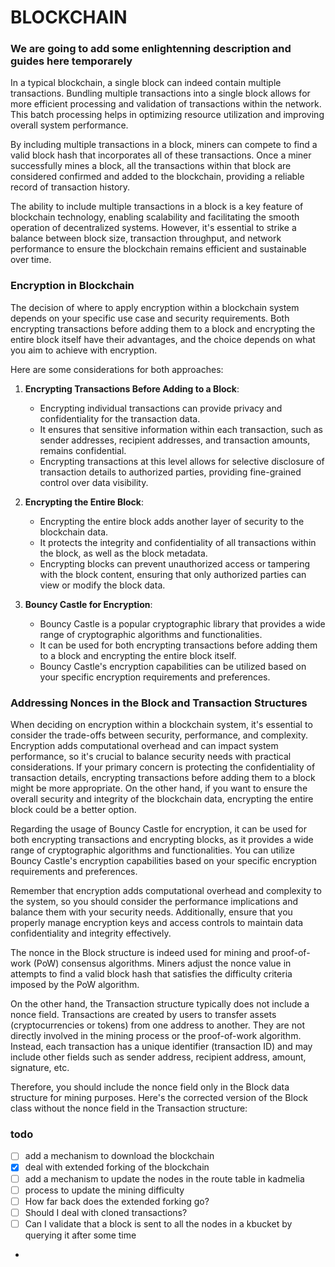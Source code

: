 # BLOCKCHAIN
### We are going to add some enlightenning description and guides here temporarely

In a typical blockchain, a single block can indeed contain multiple transactions. Bundling multiple transactions into a single block allows for more efficient processing and validation of transactions within the network. This batch processing helps in optimizing resource utilization and improving overall system performance.

By including multiple transactions in a block, miners can compete to find a valid block hash that incorporates all of these transactions. Once a miner successfully mines a block, all the transactions within that block are considered confirmed and added to the blockchain, providing a reliable record of transaction history.

The ability to include multiple transactions in a block is a key feature of blockchain technology, enabling scalability and facilitating the smooth operation of decentralized systems. However, it's essential to strike a balance between block size, transaction throughput, and network performance to ensure the blockchain remains efficient and sustainable over time.

### Encryption in Blockchain

The decision of where to apply encryption within a blockchain system depends on your specific use case and security requirements. Both encrypting transactions before adding them to a block and encrypting the entire block itself have their advantages, and the choice depends on what you aim to achieve with encryption.

Here are some considerations for both approaches:

1. **Encrypting Transactions Before Adding to a Block**:
    - Encrypting individual transactions can provide privacy and confidentiality for the transaction data.
    - It ensures that sensitive information within each transaction, such as sender addresses, recipient addresses, and transaction amounts, remains confidential.
    - Encrypting transactions at this level allows for selective disclosure of transaction details to authorized parties, providing fine-grained control over data visibility.

2. **Encrypting the Entire Block**:
    - Encrypting the entire block adds another layer of security to the blockchain data.
    - It protects the integrity and confidentiality of all transactions within the block, as well as the block metadata.
    - Encrypting blocks can prevent unauthorized access or tampering with the block content, ensuring that only authorized parties can view or modify the block data.

3. **Bouncy Castle for Encryption**:
    - Bouncy Castle is a popular cryptographic library that provides a wide range of cryptographic algorithms and functionalities.
    - It can be used for both encrypting transactions before adding them to a block and encrypting the entire block itself.
    - Bouncy Castle's encryption capabilities can be utilized based on your specific encryption requirements and preferences.

### Addressing Nonces in the Block and Transaction Structures 
When deciding on encryption within a blockchain system, it's essential to consider the trade-offs between security, performance, and complexity. Encryption adds computational overhead and can impact system performance, so it's crucial to balance security needs with practical considerations.
If your primary concern is protecting the confidentiality of transaction details, encrypting transactions before adding them to a block might be more appropriate. On the other hand, if you want to ensure the overall security and integrity of the blockchain data, encrypting the entire block could be a better option.

Regarding the usage of Bouncy Castle for encryption, it can be used for both encrypting transactions and encrypting blocks, as it provides a wide range of cryptographic algorithms and functionalities. You can utilize Bouncy Castle's encryption capabilities based on your specific encryption requirements and preferences.

Remember that encryption adds computational overhead and complexity to the system, so you should consider the performance implications and balance them with your security needs. Additionally, ensure that you properly manage encryption keys and access controls to maintain data confidentiality and integrity effectively.

The nonce in the Block structure is indeed used for mining and proof-of-work (PoW) consensus algorithms. Miners adjust the nonce value in attempts to find a valid block hash that satisfies the difficulty criteria imposed by the PoW algorithm.

On the other hand, the Transaction structure typically does not include a nonce field. Transactions are created by users to transfer assets (cryptocurrencies or tokens) from one address to another. They are not directly involved in the mining process or the proof-of-work algorithm. Instead, each transaction has a unique identifier (transaction ID) and may include other fields such as sender address, recipient address, amount, signature, etc.

Therefore, you should include the nonce field only in the Block data structure for mining purposes. Here's the corrected version of the Block class without the nonce field in the Transaction structure:

### todo

- [ ] add a mechanism to download the blockchain
- [X] deal with extended forking of the blockchain
- [ ] add a mechanism to update the nodes in the route table in kadmelia
- [ ] process to update the mining difficulty
- [ ] How far back does the extended forking go?
- [ ] Should I deal with cloned transactions?
- [ ] Can I validate that a block is sent to all the nodes in a kbucket by querying it after some time
- 
